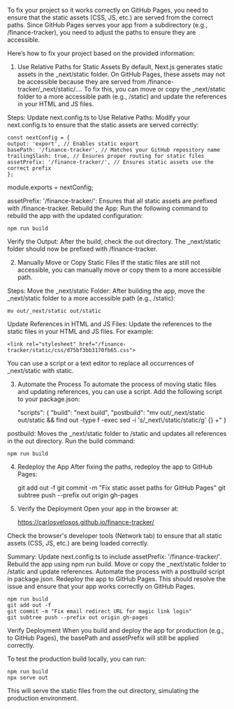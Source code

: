 To fix your project so it works correctly on GitHub Pages, you need to ensure that the static assets (CSS, JS, etc.) are served from the correct paths. Since GitHub Pages serves your app from a subdirectory (e.g., /finance-tracker), you need to adjust the paths to ensure they are accessible.

Here’s how to fix your project based on the provided information:

1. Use Relative Paths for Static Assets
By default, Next.js generates static assets in the _next/static folder. On GitHub Pages, these assets may not be accessible because they are served from /finance-tracker/_next/static/.... To fix this, you can move or copy the _next/static folder to a more accessible path (e.g., /static) and update the references in your HTML and JS files.

Steps:
Update next.config.ts to Use Relative Paths: Modify your next.config.ts to ensure that the static assets are served correctly:

    const nextConfig = {
    output: 'export', // Enables static export
    basePath: '/finance-tracker', // Matches your GitHub repository name
    trailingSlash: true, // Ensures proper routing for static files
    assetPrefix: '/finance-tracker/', // Ensures static assets use the correct prefix
    };

module.exports = nextConfig;

assetPrefix: '/finance-tracker/': Ensures that all static assets are prefixed with /finance-tracker.
Rebuild the App: Run the following command to rebuild the app with the updated configuration:

    npm run build

Verify the Output: After the build, check the out directory. The _next/static folder should now be prefixed with /finance-tracker.

2. Manually Move or Copy Static Files
If the static files are still not accessible, you can manually move or copy them to a more accessible path.

Steps:
Move the _next/static Folder: After building the app, move the _next/static folder to a more accessible path (e.g., /static):

    mv out/_next/static out/static

Update References in HTML and JS Files: Update the references to the static files in your HTML and JS files. For example:

    <link rel="stylesheet" href="/finance-tracker/static/css/d75bf3bb3170fb65.css">

You can use a script or a text editor to replace all occurrences of _next/static with static.

3. Automate the Process
To automate the process of moving static files and updating references, you can use a script. Add the following script to your package.json:


    "scripts": {
    "build": "next build",
    "postbuild": "mv out/_next/static out/static && find out -type f -exec sed -i 's/_next\\/static/static/g' {} +"
    }

postbuild: Moves the _next/static folder to /static and updates all references in the out directory.
Run the build command:

    npm run build

4. Redeploy the App
After fixing the paths, redeploy the app to GitHub Pages:

    git add out -f
    git commit -m "Fix static asset paths for GitHub Pages"
    git subtree push --prefix out origin gh-pages

5. Verify the Deployment
Open your app in the browser at:

    https://carlosvelosos.github.io/finance-tracker/

Check the browser's developer tools (Network tab) to ensure that all static assets (CSS, JS, etc.) are being loaded correctly.

Summary:
Update next.config.ts to include assetPrefix: '/finance-tracker/'.
Rebuild the app using npm run build.
Move or copy the _next/static folder to /static and update references.
Automate the process with a postbuild script in package.json.
Redeploy the app to GitHub Pages.
This should resolve the issue and ensure that your app works correctly on GitHub Pages.




    npm run build
    git add out -f
    git commit -m "Fix email redirect URL for magic link login"
    git subtree push --prefix out origin gh-pages


Verify Deployment
When you build and deploy the app for production (e.g., to GitHub Pages), the basePath and assetPrefix will still be applied correctly.

To test the production build locally, you can run:

    npm run build
    npx serve out

This will serve the static files from the out directory, simulating the production environment.


